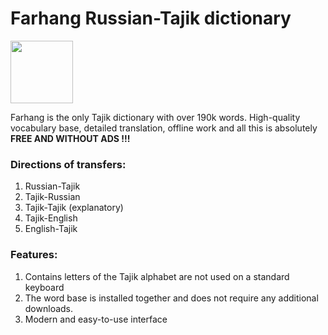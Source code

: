 # Farhang Russian-Tajik dictionary

<img src="https://github.com/boronov/farhang/blob/master/forPlayMarket/appIcon.png"  height="100" width="100" >

Farhang is the only Tajik dictionary with over 190k words. High-quality vocabulary base, detailed translation, offline work and all this is absolutely **FREE AND WITHOUT ADS !!!**

### Directions of transfers:

1. Russian-Tajik
2. Tajik-Russian
3. Tajik-Tajik (explanatory)
4. Tajik-English
5. English-Tajik

### Features:

1. Contains letters of the Tajik alphabet are not used on a standard keyboard
2. The word base is installed together and does not require any additional downloads.
3. Modern and easy-to-use interface
